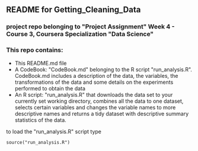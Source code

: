 ## README for Getting_Cleaning_Data

### project repo belonging to "Project Assignment" Week 4 - Course 3, Coursera Specialization "Data Science"

### This repo contains:

* This README.md file
* A CodeBook: "CodeBook.md" belonging to the R script "run_analysis.R". CodeBook.md includes a description of the data, the variables, the transformations of the data and some details on the experiments performed to obtain the data
* An R script: "run_analysis.R" that downloads the data set to your currently set working directory, combines all the data to one dataset, selects certain variables and changes the variable names to more descriptive names and returns a tidy dataset with descriptive summary statistics of the data.


to load the "run_analysis.R" script type

``` source("run_analysis.R") ```
